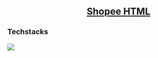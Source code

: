 ## <div align="center"><a href="https://github.com/mrtrunq/shopee_html">Shopee HTML</a></div>

### Techstacks

<img src="https://skillicons.dev/icons?i=html,css" />
